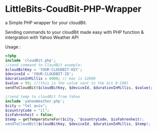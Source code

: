 # LittleBits-CoudBit-PHP-Wrapper
a Simple PHP wrapper for your cloudBit.

Sending commands to your cloudBit made easy with PHP function & intergration with Yahoo Weather API

Usage :
```php 
<?php
include 'cloudBit.php';
//send command to CloudBit example:
$cloudBitKey = 'YOUR-CLOUDBIT-KEY';
$deviceId = 'YOUR-CLOUDBIT-ID';
$durationInMillis = 6000; // max is 32000
$value = 99; //(this is the value sent to the bit 0-100)
sendToCloudBit($cloudBitKey, $deviceId, $durationInMillis, $value);

//send temp to cloudBit from Yahoo
include 'yahooWeather.php';
$city = "tel aviv";
$countryCode = "il";
$isFahrenheit = false;
$temp = getTemperatureFor($city, "$countryCode, $isFahrenheit);
sendToCloudBit($cloudBitKey, $deviceId, $durationInMillis, $temp);
```

